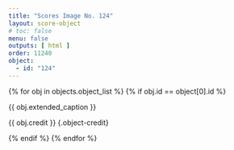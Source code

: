 ```yaml
---
title: "Scores Image No. 124"
layout: score-object
# toc: false
menu: false
outputs: [ html ]
order: 11240
object:
  - id: "124"
---
```


{% for obj in objects.object_list %}
{% if obj.id == object[0].id %}

{{ obj.extended_caption }}

{{ obj.credit }} {.object-credit}

{% endif %}
{% endfor %}
